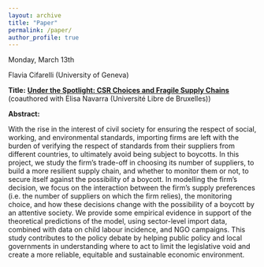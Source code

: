 ```yaml
---
layout: archive
title: "Paper"
permalink: /paper/
author_profile: true
---
```



Monday, March 13th

Flavia Cifarelli (University of Geneva)

**Title:** **<a href="https://gsipe-workshop.github.io/files/Nihan_Akhan_GSIPE.pdf">Under the Spotlight: CSR Choices and Fragile Supply Chains</a>** (coauthored with Elisa Navarra (Université Libre de Bruxelles))

**Abstract:**

With the rise in the interest of civil society for ensuring the respect of social, working, and environmental standards, importing firms are left with the burden of verifying the respect of standards from their suppliers from different countries, to ultimately avoid being subject to boycotts. In this project, we study the firm’s trade-off in choosing its number of suppliers, to build a more resilient supply chain, and whether to monitor them or not, to secure itself against the possibility of a boycott. In modelling the firm’s decision, we focus on the interaction between the firm’s supply preferences (i.e. the number of suppliers on which the firm relies), the monitoring choice, and how these decisions change with the possibility of a boycott by an attentive society. We provide some empirical evidence in support of the theoretical predictions of the model, using sector-level import data, combined with data on child labour incidence, and NGO campaigns. This study contributes to the policy debate by helping public policy and local governments in understanding where to act to limit the legislative void and create a more reliable, equitable and sustainable economic environment.

